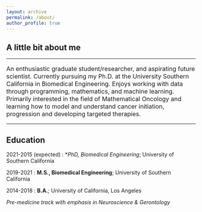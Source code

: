 ```yaml
---
layout: archive
permalink: /about/
author_profile: true
---
```


<h2>A little bit about me</h2>
<hr>
<p style="font-size:16px"> An enthusiastic graduate student/researcher, and aspirating future scientist. Currently pursuing my Ph.D. at the University Southern California in Biomedical Engineering. Enjoys working with data through programming, mathematics, and machine learning. Primarily interested in the field of Mathematical Oncology and learning how to model and understand cancer initiation, progression and developing targeted therapies. </p>
<hr>

Education
---------

2021-2015 (expected)
:   **PhD, Biomedical Engineering*; University of Southern California

2019-2021
:   **M.S., Biomedical Engineering**; University of Southern California

2014-2018
:   **B.A.**; University of California, Los Angeles

  *Pre-medicine track with emphasis in Neuroscience & Gerontology*
